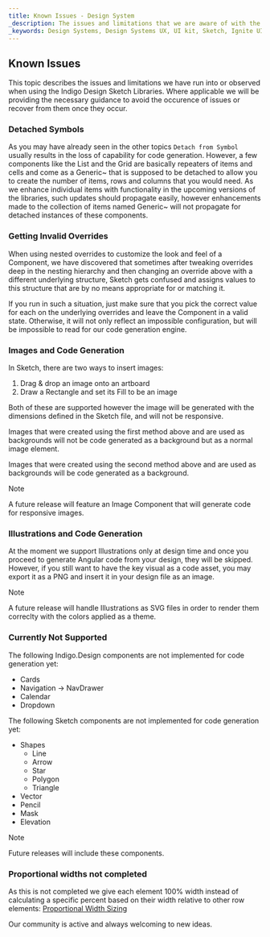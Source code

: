 ```yaml
---
title: Known Issues - Design System
_description: The issues and limitations that we are aware of with the guidance how to avoid or recover in case you run into them.
_keywords: Design Systems, Design Systems UX, UI kit, Sketch, Ignite UI for Angular, Sketch to Angular, Sketch to Angular, Angular, Angular Design System, Export code from Sketch, Design Kits for Angular, Sketch HTML, Sketch to HTML, Sketch UI kits
---
```


## Known Issues

This topic describes the issues and limitations we have run into or observed when using the Indigo Design Sketch Libraries. Where applicable we will be providing the necessary guidance to avoid the occurence of issues or recover from them once they occur.

### Detached Symbols

As you may have already seen in the other topics `Detach from Symbol` usually results in the loss of capability for code generation. However, a few components like the List and the Grid are basically repeaters of items and cells and come as a Generic~ that is supposed to be detached to allow you to create the number of items, rows and columns that you would need. As we enhance individual items with functionality in the upcoming versions of the libraries, such updates should propagate easily, however enhancements made to the collection of items named Generic~ will not propagate for detached instances of these components.

### Getting Invalid Overrides

When using nested overrides to customize the look and feel of a Component, we have discovered that sometimes after tweaking overrides deep in the nesting hierarchy and then changing an override above with a different underlying structure, Sketch gets confused and assigns values to this structure that are by no means appropriate for or matching it.

If you run in such a situation, just make sure that you pick the correct value for each on the underlying overrides and leave the Component in a valid state. Otherwise, it will not only reflect an impossible configuration, but will be impossible to read for our code generation engine.

### Images and Code Generation

In Sketch, there are two ways to insert images:

1.  Drag & drop an image onto an artboard
2.  Draw a Rectangle and set its Fill to be an image

Both of these are supported however the image will be generated with the dimensions defined in the Sketch file, and will not be responsive.

Images that were created using the first method above and are used as backgrounds will not be code generated as a background but as a normal image element.

Images that were created using the second method above and are used as backgrounds will be code generated as a background.

> [!Note]
> A future release will feature an Image Component that will generate code for responsive images.

### Illustrations and Code Generation

At the moment we support Illustrations only at design time and once you proceed to generate Angular code from your design, they will be skipped. However, if you still want to have the key visual as a code asset, you may export it as a PNG and insert it in your design file as an image.

> [!Note]
> A future release will handle Illustrations as SVG files in order to render them correclty with the colors applied as a theme.

### Currently Not Supported

The following Indigo.Design components are not implemented for code generation yet:

- Cards
- Navigation -> NavDrawer
- Calendar
- Dropdown

The following Sketch components are not implemented for code generation yet:

- Shapes
  - Line
  - Arrow
  - Star
  - Polygon
  - Triangle
- Vector
- Pencil
- Mask
- Elevation

> [!Note]
> Future releases will include these components.

### Proportional widths not completed

As this is not completed we give each element 100% width instead of calculating a specific percent based on their width relative to other row elements:
[Proportional Width Sizing](codegen/layout-codegen.md#proportional-width-sizing)

Our community is active and always welcoming to new ideas.
